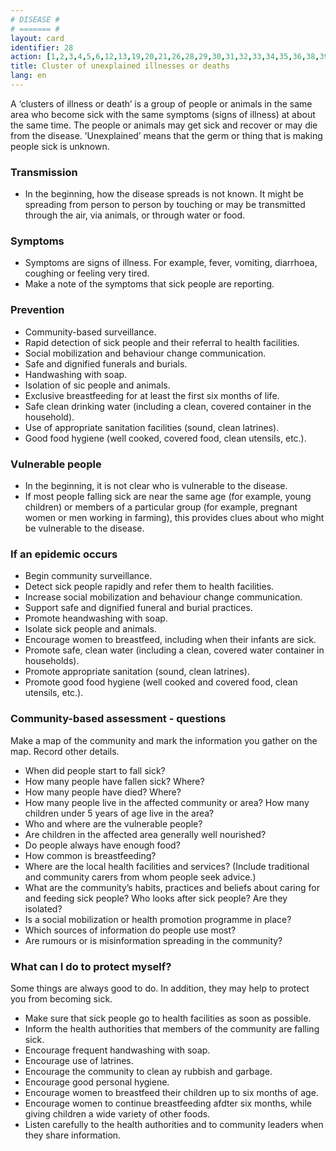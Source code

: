 ```yaml
---
# DISEASE #
# ======= #
layout: card
identifier: 28
action: [1,2,3,4,5,6,12,13,19,20,21,26,28,29,30,31,32,33,34,35,36,38,39,40,41,43]
title: Cluster of unexplained illnesses or deaths
lang: en
---
```


A ‘clusters of illness or death’ is a group of people or animals in the same area who become sick with the same symptoms (signs of illness) at about the same time. The people or animals may get sick and recover or may die from the disease.
’Unexplained’ means that the germ or thing that is making people sick is unknown.

### Transmission

- In the beginning, how the disease spreads is not known. It might be spreading from person to person by touching or may be transmitted through the air, via animals, or through water or food.

### Symptoms

- Symptoms are signs of illness. For example, fever, vomiting, diarrhoea, coughing or feeling very tired.
- Make a note of the symptoms that sick people are reporting.

### Prevention

- Community-based surveillance.
- Rapid detection of sick people and their referral to health facilities.
- Social mobilization and behaviour change communication.
- Safe and dignified funerals and burials.
- Handwashing with soap.
- Isolation of sic people and animals.
- Exclusive breastfeeding for at least the first six months of life.
- Safe clean drinking water (including a clean, covered container in the household).
- Use of appropriate sanitation facilities (sound, clean latrines).
- Good food hygiene (well cooked, covered food, clean utensils, etc.).

### Vulnerable people

- In the beginning, it is not clear who is vulnerable to the disease.
- If most people falling sick are near the same age (for example, young children) or members of a particular group (for example, pregnant women or men working in farming), this provides clues about who might be vulnerable to the disease.  

### If an epidemic occurs

- Begin community surveillance.
- Detect sick people rapidly and refer them to health facilities.
- Increase social mobilization and behaviour change communication.
- Support safe and dignified funeral and burial practices.
- Promote heandwashing with soap.
- Isolate sick people and animals.
- Encourage women to breastfeed, including when their infants are sick.
- Promote safe, clean water (including a clean, covered water container in households).
- Promote appropriate sanitation (sound, clean latrines).
- Promote good food hygiene (well cooked and covered food, clean utensils, etc.).

### Community-based assessment - questions

Make a map of the community and mark the information you gather on the map. Record other details.
- When did people start to fall sick?
- How many people have fallen sick? Where?
- How many people have died? Where?
- How many people live in the affected community or area? How many children under 5 years of age live in the area?
- Who and where are the vulnerable people?
- Are children in the affected area generally well nourished?
- Do people always have enough food?
- How common is breastfeeding?
- Where are the local health facilities and services? (Include traditional and community carers from whom people seek advice.)
- What are the community’s habits, practices and beliefs about caring for and feeding sick people? Who looks after sick people? Are they isolated?
- Is a social mobilization or health promotion programme in place?
- Which sources of information do people use most?
- Are rumours or is misinformation spreading in the community?

### What can I do to protect myself?
Some things are always good to do. In addition, they may help to protect you from becoming sick.

- Make sure that sick people go to health facilities as soon as possible.
-	Inform the health authorities that members of the community are falling sick.
-	Encourage frequent handwashing with soap.
-	Encourage use of latrines.
-	Encourage the community to clean ay rubbish and garbage.
-	Encourage good personal hygiene.
-	Encourage women to breastfeed their children up to six months of age.
-	Encourage women to continue breastfeeding afdter six months, while giving children a wide variety of other foods.
-	Listen carefully to the health authorities and to community leaders when they share information.
